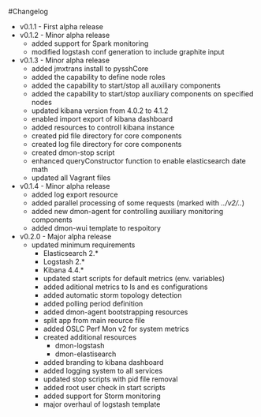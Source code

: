 #Changelog
* v0.1.1 - First alpha release
* v0.1.2 - Minor alpha release
	* added support for Spark monitoring
	* modified logstash conf generation to include graphite input 
* v0.1.3 - Minor alpha release
	* added jmxtrans install to pysshCore
	* added the capability to define node roles
	* added the capability to start/stop all auxiliary components
	* added the capability to start/stop auxiliary components on specified nodes
	* updated kibana version from 4.0.2 to 4.1.2
	* enabled import export of kibana dashboard
	* added resources to controll kibana instance
	* created pid file directory for core components
	* created log file directory for core components
	* created dmon-stop script
	* enhanced queryConstructor function to enable elasticsearch date math
	* updated all Vagrant files
* v0.1.4 - Minor alpha release
	* added log export resource
	* added parallel processing of some requests (marked with _../v2/.._)
	* added new dmon-agent for controlling auxiliary monitoring components
	* added dmon-wui template to respoitory
* v0.2.0 - Major alpha release
	* updated minimum requirements
		* Elasticsearch 2.*
		* Logstash 2.*
		* Kibana 4.4.*
		* updated start scripts for default metrics (env. variables)
		* added aditional metrics to ls and es configurations
		* added automatic storm topology detection
		* added polling period definition
		* added dmon-agent bootstrapping resources
		* split app from main reource file
		* added OSLC Perf Mon v2 for system metrics
		* created additional resources
			* dmon-logstash
			* dmon-elastisearch
		* added branding to kibana dashboard
		* added logging system to all services
		* updated stop scripts with pid file removal
		* added root user check in start scripts
		* added support for Storm monitoring
		* major overhaul of logstash template   	 	